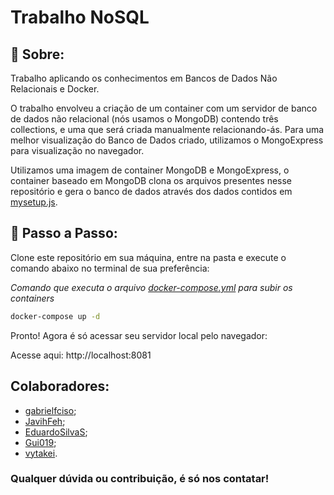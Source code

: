 # Trabalho NoSQL

## 📌 Sobre:
Trabalho aplicando os conhecimentos em Bancos de Dados Não Relacionais e Docker.

O trabalho envolveu a criação de um container com um servidor de banco de dados não relacional (nós usamos o MongoDB) contendo três collections, e uma que será criada manualmente relacionando-ás. Para uma melhor visualização do Banco de Dados criado, utilizamos o MongoExpress para visualização no navegador.

Utilizamos uma imagem de container MongoDB e MongoExpress, o container baseado em MongoDB clona os arquivos presentes nesse repositório e gera o banco de dados através dos dados contidos em [mysetup.js](https://github.com/gabrielfcisco/Trabalho_NoSQL/blob/main/mysetup.js).

## 📝 Passo a Passo:

Clone este repositório em sua máquina, entre na pasta e execute o comando abaixo no terminal de sua preferência:

_Comando que executa o arquivo [docker-compose.yml](https://github.com/gabrielfcisco/Trabalho_NoSQL/blob/main/docker-compose.yml) para subir os containers_
```sh
docker-compose up -d
```

Pronto! Agora é só acessar seu servidor local pelo navegador:

Acesse aqui: http://localhost:8081

## Colaboradores:
-  [gabrielfciso](https://github.com/gabrielfcisco/);
-  [JavihFeh](https://github.com/JavihFeh/);
-  [EduardoSilvaS](https://github.com/EduardoSilvaS/);
-  [Gui019](https://github.com/Gui019);
-  [vytakei](https://github.com/vytakei).

### Qualquer dúvida ou contribuição, é só nos contatar!
 
